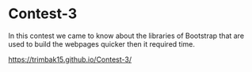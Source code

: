# Contest-3
In this contest we came to know about the libraries of Bootstrap that are used to build the webpages quicker then it required time.



https://trimbak15.github.io/Contest-3/
